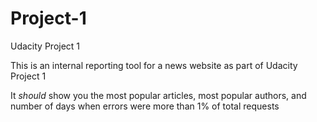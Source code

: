 # Project-1
Udacity Project 1

This is an internal reporting tool for a news website as part of Udacity Project 1

It *should* show you the most popular articles, most popular authors, and number of days when errors were more than 1% of total requests
